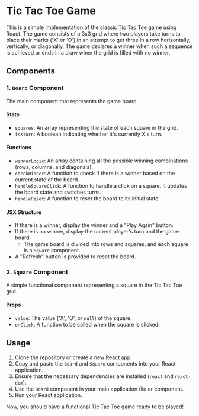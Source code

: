 # Tic Tac Toe Game

This is a simple implementation of the classic Tic Tac Toe game using React. The game consists of a 3x3 grid where two players take turns to place their marks ('X' or 'O') in an attempt to get three in a row horizontally, vertically, or diagonally. The game declares a winner when such a sequence is achieved or ends in a draw when the grid is filled with no winner.

## Components

### 1. `Board` Component

The main component that represents the game board.

#### State

- `squares`: An array representing the state of each square in the grid.
- `isXTurn`: A boolean indicating whether it's currently X's turn.

#### Functions

- `winnerLogic`: An array containing all the possible winning combinations (rows, columns, and diagonals).
- `checkWinner`: A function to check if there is a winner based on the current state of the board.
- `handleSquareClick`: A function to handle a click on a square. It updates the board state and switches turns.
- `handleReset`: A function to reset the board to its initial state.

#### JSX Structure

- If there is a winner, display the winner and a "Play Again" button.
- If there is no winner, display the current player's turn and the game board.
  - The game board is divided into rows and squares, and each square is a `Square` component.
- A "Refresh" button is provided to reset the board.

### 2. `Square` Component

A simple functional component representing a square in the Tic Tac Toe grid.

#### Props

- `value`: The value ('X', 'O', or `null`) of the square.
- `onClick`: A function to be called when the square is clicked.

## Usage

1. Clone the repository or create a new React app.
2. Copy and paste the `Board` and `Square` components into your React application.
3. Ensure that the necessary dependencies are installed (`react` and `react-dom`).
4. Use the `Board` component in your main application file or component.
5. Run your React application.

Now, you should have a functional Tic Tac Toe game ready to be played!
